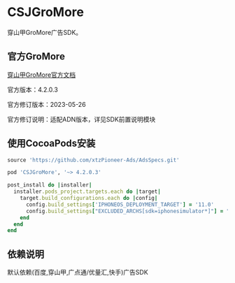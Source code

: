# CSJGroMore
穿山甲GroMore广告SDK。

## 官方GroMore
[穿山甲GroMore官方文档](https://www.csjplatform.com/union/media/union/download/detail?id=79&osType=ios&locale=zh-CN&backPath=/union/media/union/download/groMore)
<p>官方版本：4.2.0.3<br>
<p>官方修订版本：2023-05-26<br>
<p>官方修订说明：适配ADN版本，详见SDK前置说明模块<br>

## 使用CocoaPods安装
```ruby
source 'https://github.com/xtzPioneer-Ads/AdsSpecs.git'
```
```ruby
pod 'CSJGroMore', '~> 4.2.0.3'
```
```ruby
post_install do |installer|
  installer.pods_project.targets.each do |target|
    target.build_configurations.each do |config|
      config.build_settings['IPHONEOS_DEPLOYMENT_TARGET'] = '11.0'
      config.build_settings["EXCLUDED_ARCHS[sdk=iphonesimulator*]"] = "arm64"
    end
  end
end
```

## 依赖说明
默认依赖(百度,穿山甲,广点通/优量汇,快手)广告SDK


